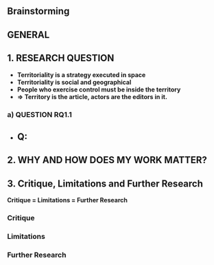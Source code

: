 ## Brainstorming


## GENERAL


## 1. RESEARCH QUESTION
- **Territoriality is a strategy executed in space**
- **Territoriality is social and geographical**
- **People who exercise control must be inside the territory**
- **=> Territory is the article, actors are the editors in it.**

### a) QUESTION RQ1.1
- Q: 
	- 

## 2. WHY AND HOW DOES MY WORK MATTER?

## 3. Critique, Limitations and Further Research
**Critique = Limitations = Further Research**

### Critique

### Limitations

### Further Research
